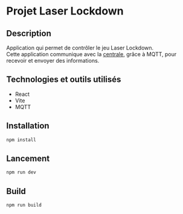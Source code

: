 
# Projet Laser Lockdown

## Description
Application qui permet de contrôler le jeu Laser Lockdown.  
Cette application communique avec la [centrale](https://github.com/RomainGuerin/api-platform-iot/tree/master/socket), grâce à MQTT, pour recevoir et envoyer des informations.

## Technologies et outils utilisés
- React
- Vite
- MQTT

## Installation
```bash
npm install
```

## Lancement
```bash
npm run dev
```

## Build
```bash
npm run build
```
